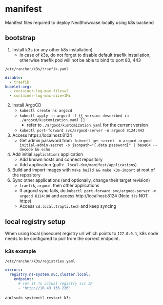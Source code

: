 # manifest

Manifest files required to deploy NeoShowcase locally using k8s backend

## bootstrap

1. Install k3s (or any other k8s installation)
   - In case of k3s, do not forget to disable default traefik installation, otherwise traefik pod will not be able to bind to port 80, 443

`/etc/rancher/k3s/traefik.yaml`
```yaml
disable:
  - traefik
kubelet-arg:
  - container-log-max-files=2
  - container-log-max-size=1Mi
```

2. Install ArgoCD
   - `kubectl create ns argocd`
   - `kubectl apply -n argocd -f {{ version described in ./argocd/kustomization.yaml }}`
     - refer to `./argocd/kustomization.yaml` for the current version
   - `kubectl port-forward svc/argocd-server -n argocd 8124:443`
3. Access https://localhost:8124
   - Get admin password from ` kubectl get secret -n argocd argocd-initial-admin-secret -o jsonpath="{.data.password}" | base64 --decode && echo`
4. Add initial `applications` application
   - Add known hosts and connect repository
   - Add application (path: `.local-dev/manifest/applications`)
5. Build and import images with `make build && make k3s-import` at root of the repository
6. Sync other applications (and optionally, change their target revision)
   - `traefik`, `argocd`, then other applications
   - If argocd sync fails, do `kubectl port-forward svc/argocd-server -n argocd 8124:80` and access http://localhost:8124 (Note it is NOT http*s*)
   - Access `cd.local.trapti.tech` and keep syncing

## local registry setup

When using local (insecure) registry url which points to `127.0.0.1`,
k8s node needs to be configured to pull from the correct endpoint.

### k3s example

`/etc/rancher/k3s/registries.yaml`
```yaml
mirrors:
  registry.ns-system.svc.cluster.local:
    endpoint:
      # set it to actual registry svc IP
      - "http://10.43.135.226"
```

and `sudo systemctl restart k3s`
